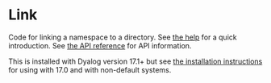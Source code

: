 # Link
Code for linking a namespace to a directory. See [the help](docs/Home.md) for a quick introduction. See [the API reference](docs/API.md) for API information.

This is installed with Dyalog version 17.1+ but see [the installation instructions](docs/Installation.md) for using with 17.0 and with non-default systems.
